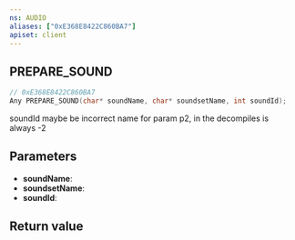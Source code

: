 ```yaml
---
ns: AUDIO
aliases: ["0xE368E8422C860BA7"]
apiset: client
---
```

## PREPARE_SOUND

```c
// 0xE368E8422C860BA7
Any PREPARE_SOUND(char* soundName, char* soundsetName, int soundId);
```

soundId maybe be incorrect name for param p2, in the decompiles is always -2

## Parameters
* **soundName**:
* **soundsetName**:
* **soundId**:

## Return value